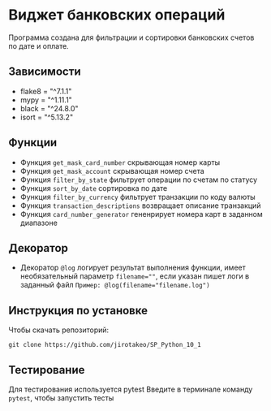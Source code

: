 # Виджет банковских операций
Программа создана для фильтрации и сортировки банковских счетов по дате и оплате.

## Зависимости
- flake8 = "^7.1.1"
- mypy = "^1.11.1"
- black = "^24.8.0"
- isort = "^5.13.2"

## Функции
- Функция `get_mask_card_number` скрывающая номер карты
- Функция `get_mask_account` скрывающая номер счета
- Функция `filter_by_state` фильтрует операции по счетам по статусу
- Функция `sort_by_date` сортировка по дате
- Функция `filter_by_currency` фильтрует транзакции по коду валюты
- Функция `transaction_descriptions` возвращает описание транзакций
- Функция `card_number_generator` гененрирует номера карт в заданном диапазоне

## Декоратор
- Декоратор `@log` логирует результат выполнения функции, имеет необязательный параметр `filename=""`, если указан пишет логи в заданный файл `Пример: @log(filename="filename.log")` 

## Инструкция по установке
Чтобы скачать репозиторий:

`git clone https://github.com/jirotakeo/SP_Python_10_1`

## Тестирование
Для тестирования используется pytest
Введите в терминале команду `pytest`, чтобы запустить тесты
